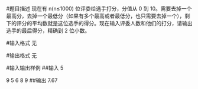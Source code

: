 #题目描述
现在有 n(n≤1000) 位评委给选手打分，分值从 0 到 10。需要去掉一个最高分，去掉一个最低分（如果有多个最高或者最低分，也只需要去掉一个），剩下的评分的平均数就是这位选手的得分。现在输入评委人数和他们的打分，请输出选手的最后得分，精确到 2 位小数。

#输入格式
无

#输出格式
无

#输入输出样例
##输入
5

9 5 6 8 9
##输出
7.67